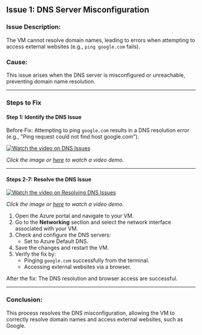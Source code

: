 ## Issue 1: DNS Server Misconfiguration

### Issue Description:
The VM cannot resolve domain names, leading to errors when attempting to access external websites (e.g., `ping google.com` fails).

### Cause:
This issue arises when the DNS server is misconfigured or unreachable, preventing domain name resolution.

---

### Steps to Fix

#### Step 1: Identify the DNS Issue
Before Fix: Attempting to ping `google.com` results in a DNS resolution error (e.g., "Ping request could not find host google.com").

[![Watch the video on DNS Issues](https://img.youtube.com/vi/tG33Rr1cSc4/0.jpg)](https://www.youtube.com/watch?v=tG33Rr1cSc4)

*Click the image or [here](https://www.youtube.com/watch?v=tG33Rr1cSc4) to watch a video demo.*

---

#### Steps 2-7: Resolve the DNS Issue

[![Watch the video on Resolving DNS Issues](https://img.youtube.com/vi/niXR5XyqFR4/0.jpg)](https://www.youtube.com/watch?v=niXR5XyqFR4)

*Click the image or [here](https://www.youtube.com/watch?v=niXR5XyqFR4) to watch a video demo.*

1. Open the Azure portal and navigate to your VM.
2. Go to the **Networking** section and select the network interface associated with your VM.
3. Check and configure the DNS servers:
   - Set to Azure Default DNS.
4. Save the changes and restart the VM.
5. Verify the fix by:
   - Pinging `google.com` successfully from the terminal.
   - Accessing external websites via a browser.

After the fix: The DNS resolution and browser access are successful.

---

### Conclusion:
This process resolves the DNS misconfiguration, allowing the VM to correctly resolve domain names and access external websites, such as Google.

